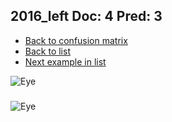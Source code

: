 ## 2016_left Doc: 4 Pred: 3
- [Back to confusion matrix](https://github.com/juliandewit/kaggle_retinopathy/blob/master/matrix.md)
- [Back to list](https://github.com/juliandewit/kaggle_retinopathy/blob/master/lists/43/list.md)
- [Next example in list](https://github.com/juliandewit/kaggle_retinopathy/blob/master/lists/43/20/2031_right.md)

![Eye](https://retinopaty.blob.core.windows.net/size1024/2016_left_4.jpeg)

### 

![Eye]()
